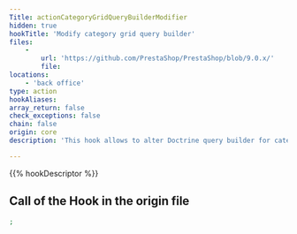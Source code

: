 ```yaml
---
Title: actionCategoryGridQueryBuilderModifier
hidden: true
hookTitle: 'Modify category grid query builder'
files:
    -
        url: 'https://github.com/PrestaShop/PrestaShop/blob/9.0.x/'
        file: 
locations:
    - 'back office'
type: action
hookAliases: 
array_return: false
check_exceptions: false
chain: false
origin: core
description: 'This hook allows to alter Doctrine query builder for category grid'

---
```


{{% hookDescriptor %}}

## Call of the Hook in the origin file

```php
;
```

